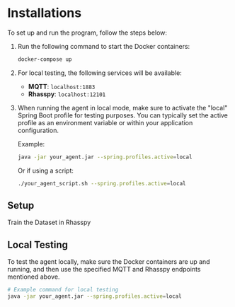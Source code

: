 # Installations

To set up and run the program, follow the steps below:

1. Run the following command to start the Docker containers:

    ```bash
    docker-compose up
    ```

2. For local testing, the following services will be available:

    - **MQTT**: `localhost:1883`
    - **Rhasspy**: `localhost:12101`

3. When running the agent in local mode, make sure to activate the "local" Spring Boot profile for testing purposes. You can typically set the active profile as an environment variable or within your application configuration.

    Example:

    ```bash
    java -jar your_agent.jar --spring.profiles.active=local
    ```

    Or if using a script:

    ```bash
    ./your_agent_script.sh --spring.profiles.active=local
    ```

## Setup

Train the Dataset in Rhasspy

## Local Testing

To test the agent locally, make sure the Docker containers are up and running, and then use the specified MQTT and Rhasspy endpoints mentioned above.

```bash
# Example command for local testing
java -jar your_agent.jar --spring.profiles.active=local

